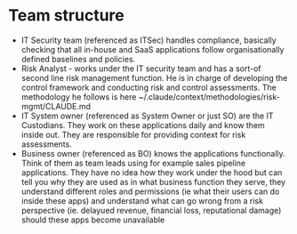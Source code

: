 # Team structure

- IT Security team (referenced as ITSec) handles compliance, basically checking that all in-house and SaaS applications follow organisationally defined baselines and policies. 
- Risk Analyst - works under the IT security team and has a sort-of second line risk management function. He is in charge of developing the control framework and conducting risk and control assessments. The methodology he follows is here ~/.claude/context/methodologies/risk-mgmt/CLAUDE.md
- IT System owner (referenced as System Owner or just SO) are the IT Custodians. They work on these applications daily and know them inside out. They are responsible for providing context for risk assessments.
- Business owner (referenced as BO) knows the applications functionally. Think of them as team leads using for example sales pipeline applications. They have no idea how they work under the hood but can tell you why they are used as in what business function they serve, they understand different roles and permissions (ie what their users can do inside these apps) and understand what can go wrong from a risk perspective (ie. delayued revenue, financial loss, reputational damage) should these apps become unavailable 